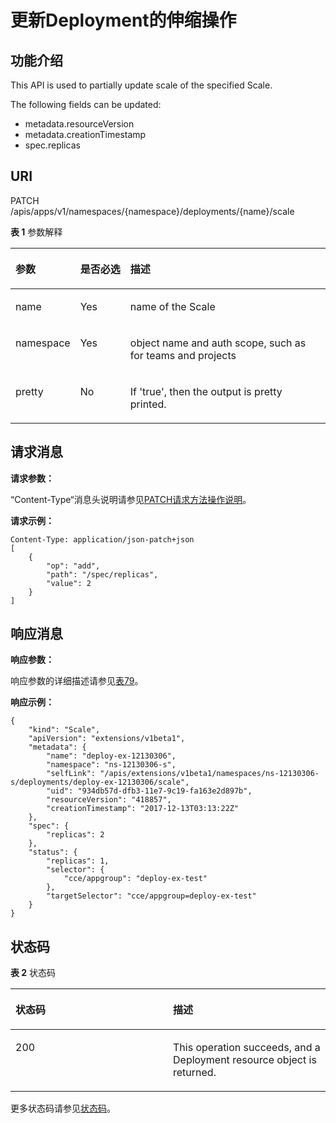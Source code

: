 # 更新Deployment的伸缩操作<a name="cci_02_3100"></a>

## 功能介绍<a name="section62265761"></a>

This API is used to partially update scale of the specified Scale.

The following fields can be updated:

-   metadata.resourceVersion
-   metadata.creationTimestamp
-   spec.replicas

## URI<a name="section23520938"></a>

PATCH /apis/apps/v1/namespaces/\{namespace\}/deployments/\{name\}/scale

**表 1**  参数解释

<a name="d0e37306"></a>
<table><thead align="left"><tr id="row41369621"><th class="cellrowborder" valign="top" width="17.348265173482652%" id="mcps1.2.4.1.1"><p id="p65652297517"><a name="p65652297517"></a><a name="p65652297517"></a>参数</p>
</th>
<th class="cellrowborder" valign="top" width="16.328367163283673%" id="mcps1.2.4.1.2"><p id="p165661629135114"><a name="p165661629135114"></a><a name="p165661629135114"></a>是否必选</p>
</th>
<th class="cellrowborder" valign="top" width="66.32336766323368%" id="mcps1.2.4.1.3"><p id="p14567629115114"><a name="p14567629115114"></a><a name="p14567629115114"></a>描述</p>
</th>
</tr>
</thead>
<tbody><tr id="row33508240"><td class="cellrowborder" valign="top" width="17.348265173482652%" headers="mcps1.2.4.1.1 "><p id="p29812883"><a name="p29812883"></a><a name="p29812883"></a>name</p>
</td>
<td class="cellrowborder" valign="top" width="16.328367163283673%" headers="mcps1.2.4.1.2 "><p id="p66033360"><a name="p66033360"></a><a name="p66033360"></a>Yes</p>
</td>
<td class="cellrowborder" valign="top" width="66.32336766323368%" headers="mcps1.2.4.1.3 "><p id="p47101933"><a name="p47101933"></a><a name="p47101933"></a>name of the Scale</p>
</td>
</tr>
<tr id="row21264215"><td class="cellrowborder" valign="top" width="17.348265173482652%" headers="mcps1.2.4.1.1 "><p id="p44679848"><a name="p44679848"></a><a name="p44679848"></a>namespace</p>
</td>
<td class="cellrowborder" valign="top" width="16.328367163283673%" headers="mcps1.2.4.1.2 "><p id="p62297901"><a name="p62297901"></a><a name="p62297901"></a>Yes</p>
</td>
<td class="cellrowborder" valign="top" width="66.32336766323368%" headers="mcps1.2.4.1.3 "><p id="p12965198"><a name="p12965198"></a><a name="p12965198"></a>object name and auth scope, such as for teams and projects</p>
</td>
</tr>
<tr id="row49577925"><td class="cellrowborder" valign="top" width="17.348265173482652%" headers="mcps1.2.4.1.1 "><p id="p56389021"><a name="p56389021"></a><a name="p56389021"></a>pretty</p>
</td>
<td class="cellrowborder" valign="top" width="16.328367163283673%" headers="mcps1.2.4.1.2 "><p id="p4107973"><a name="p4107973"></a><a name="p4107973"></a>No</p>
</td>
<td class="cellrowborder" valign="top" width="66.32336766323368%" headers="mcps1.2.4.1.3 "><p id="p64310373"><a name="p64310373"></a><a name="p64310373"></a>If 'true', then the output is pretty printed.</p>
</td>
</tr>
</tbody>
</table>

## 请求消息<a name="section10361851"></a>

**请求参数：**

“Content-Type“消息头说明请参见[PATCH请求方法操作说明](PATCH请求方法操作说明.md)。

**请求示例：**

```
Content-Type: application/json-patch+json
[
    {
        "op": "add",
        "path": "/spec/replicas",
        "value": 2
    }
]
```

## 响应消息<a name="section26147797"></a>

**响应参数：**

响应参数的详细描述请参见[表79](数据结构.md#table12862324102610)。

**响应示例：**

```
{
    "kind": "Scale",
    "apiVersion": "extensions/v1beta1",
    "metadata": {
        "name": "deploy-ex-12130306",
        "namespace": "ns-12130306-s",
        "selfLink": "/apis/extensions/v1beta1/namespaces/ns-12130306-s/deployments/deploy-ex-12130306/scale",
        "uid": "934db57d-dfb3-11e7-9c19-fa163e2d897b",
        "resourceVersion": "418857",
        "creationTimestamp": "2017-12-13T03:13:22Z"
    },
    "spec": {
        "replicas": 2
    },
    "status": {
        "replicas": 1,
        "selector": {
            "cce/appgroup": "deploy-ex-test"
        },
        "targetSelector": "cce/appgroup=deploy-ex-test"
    }
}
```

## 状态码<a name="section34003585"></a>

**表 2**  状态码

<a name="d0e37399"></a>
<table><thead align="left"><tr id="row19360173"><th class="cellrowborder" valign="top" width="50%" id="mcps1.2.3.1.1"><p id="p24670187"><a name="p24670187"></a><a name="p24670187"></a>状态码</p>
</th>
<th class="cellrowborder" valign="top" width="50%" id="mcps1.2.3.1.2"><p id="p52128170"><a name="p52128170"></a><a name="p52128170"></a>描述</p>
</th>
</tr>
</thead>
<tbody><tr id="row61632274"><td class="cellrowborder" valign="top" width="50%" headers="mcps1.2.3.1.1 "><p id="p26158282"><a name="p26158282"></a><a name="p26158282"></a>200</p>
</td>
<td class="cellrowborder" valign="top" width="50%" headers="mcps1.2.3.1.2 "><p id="p38446074"><a name="p38446074"></a><a name="p38446074"></a>This operation succeeds, and a Deployment resource object is returned.</p>
</td>
</tr>
</tbody>
</table>

更多状态码请参见[状态码](状态码.md)。

